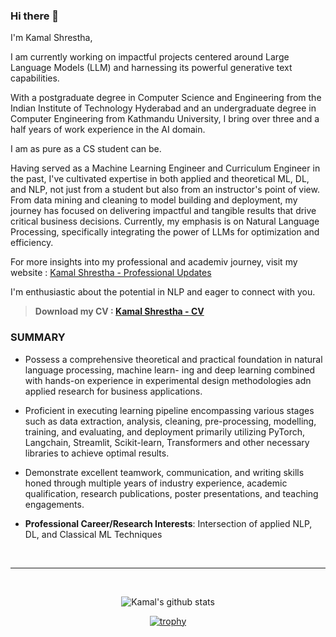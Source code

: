 ### Hi there 👋




I'm Kamal Shrestha, 

I am currently working on impactful projects centered around Large Language Models (LLM) and harnessing its powerful generative text capabilities.

With a postgraduate degree in Computer Science and Engineering from the Indian Institute of Technology Hyderabad and an undergraduate degree in Computer Engineering from Kathmandu University, I bring over three and a half years of work experience in the AI domain. 


I am as pure as a CS student can be.


Having served as a Machine Learning Engineer and Curriculum Engineer in the past, I've cultivated expertise in both applied and theoretical ML, DL, and NLP, not just from a student but also from an instructor's point of view. From data mining and cleaning to model building and deployment, my journey has focused on delivering impactful and tangible results that drive critical business decisions. Currently, my emphasis is on Natural Language Processing, specifically integrating the power of LLMs for optimization and efficiency.

For more insights into my professional and academiv journey, visit my website : [Kamal Shrestha - Professional Updates](https://shresthakamal.com.np)

I'm enthusiastic about the potential in NLP and eager to connect with you.

> <b>Download my CV : [Kamal Shrestha - CV](https://shresthakamal.com.np/cv)</b>

###  SUMMARY

- Possess a comprehensive theoretical and practical foundation in natural language processing, machine learn-
ing and deep learning combined with hands-on experience in experimental design methodologies adn applied
research for business applications.

- Proficient in executing learning pipeline encompassing various stages such as data extraction, analysis,
cleaning, pre-processing, modelling, training, and evaluating, and deployment primarily utilizing PyTorch,
Langchain, Streamlit, Scikit-learn, Transformers and other necessary libraries to achieve optimal results.

- Demonstrate excellent teamwork, communication, and writing skills honed through multiple years of industry
experience, academic qualification, research publications, poster presentations, and teaching engagements.

- **Professional Career/Research Interests**: Intersection of applied NLP, DL, and Classical ML Techniques


<br>

---

<br>



<div align="center">

![Kamal's github stats](https://github-readme-stats.vercel.app/api?username=shresthakamal&count_private=true&show_icons=true&theme=dark)

[![trophy](https://github-profile-trophy.vercel.app/?username=shresthakamal&theme=onedark&row=1)](https://github.com/shresthakamal/github-profile-trophy)

</div>
